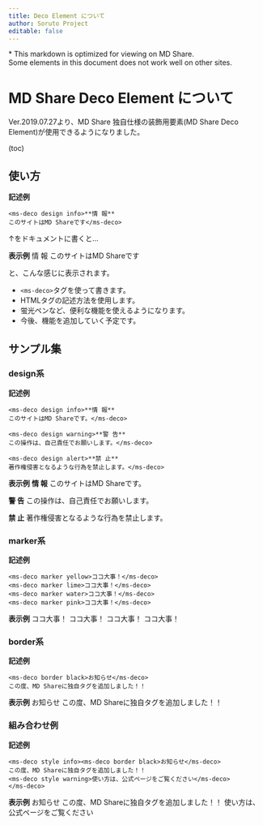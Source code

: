 ```yaml
---
title: Deco Element について
author: Soruto Project
editable: false
---
```

<span class="showOnOther">* This markdown is optimized for viewing on MD Share.<br>Some elements in this document does not work well on other sites.</span>

# MD Share Deco Element について
Ver.2019.07.27より、MD Share 独自仕様の装飾用要素(MD Share Deco Element)が使用できるようになりました。

(toc)

## 使い方
**記述例**
```
<ms-deco design info>**情 報**
このサイトはMD Shareです</ms-deco>
```
↑をドキュメントに書くと...

**表示例**
<ms-deco design info>情 報
このサイトはMD Shareです</ms-deco>

と、こんな感じに表示されます。

* `<ms-deco>`タグを使って書きます。
* HTMLタグの記述方法を使用します。
* 蛍光ペンなど、便利な機能を使えるようになります。
* 今後、機能を追加していく予定です。

## サンプル集

### design系
**記述例**
```
<ms-deco design info>**情 報**
このサイトはMD Shareです。</ms-deco>

<ms-deco design warning>**警 告**
この操作は、自己責任でお願いします。</ms-deco>

<ms-deco design alert>**禁 止**
著作権侵害となるような行為を禁止します。</ms-deco>
```
**表示例**
<ms-deco design info>**情 報**
このサイトはMD Shareです。</ms-deco>

<ms-deco design warning>**警 告**
この操作は、自己責任でお願いします。</ms-deco>

<ms-deco design alert>**禁 止**
著作権侵害となるような行為を禁止します。</ms-deco>

### marker系
**記述例**
```
<ms-deco marker yellow>ココ大事！</ms-deco>
<ms-deco marker lime>ココ大事！</ms-deco>
<ms-deco marker water>ココ大事！</ms-deco>
<ms-deco marker pink>ココ大事！</ms-deco>
```
**表示例**
<ms-deco marker yellow>ココ大事！</ms-deco>
<ms-deco marker lime>ココ大事！</ms-deco>
<ms-deco marker water>ココ大事！</ms-deco>
<ms-deco marker pink>ココ大事！</ms-deco>

### border系
**記述例**
```
<ms-deco border black>お知らせ</ms-deco>
この度、MD Shareに独自タグを追加しました！！
```
**表示例**
<ms-deco border black>お知らせ</ms-deco>
この度、MD Shareに独自タグを追加しました！！

### 組み合わせ例
**記述例**
```
<ms-deco style info><ms-deco border black>お知らせ</ms-deco>
この度、MD Shareに独自タグを追加しました！！
<ms-deco style warning>使い方は、公式ページをご覧ください</ms-deco>
</ms-deco>
```
**表示例**
<ms-deco style info><ms-deco border black>お知らせ</ms-deco>
この度、MD Shareに独自タグを追加しました！！
<ms-deco style warning>使い方は、公式ページをご覧ください</ms-deco>
</ms-deco>